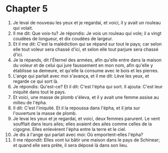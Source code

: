# Chapter 5

1. Je levai de nouveau les yeux et je regardai, et voici, il y avait un rouleau qui volait.
2. Il me dit: Que vois-tu? Je répondis: Je vois un rouleau qui vole; il a vingt coudées de longueur, et dix coudées de largeur.
3. Et il me dit: C'est la malédiction qui se répand sur tout le pays; car selon elle tout voleur sera chassé d'ici, et selon elle tout parjure sera chassé d'ici.
4. Je la répands, dit l'Éternel des armées, afin qu'elle entre dans la maison du voleur et de celui qui jure faussement en mon nom, afin qu'elle y établisse sa demeure, et qu'elle la consume avec le bois et les pierres.
5. L'ange qui parlait avec moi s'avança, et il me dit: Lève les yeux, et regarde ce qui sort là.
6. Je répondis: Qu'est-ce? Et il dit: C'est l'épha qui sort. Il ajouta: C'est leur iniquité dans tout le pays.
7. Et voici, une masse de plomb s'éleva, et il y avait une femme assise au milieu de l'épha.
8. Il dit: C'est l'iniquité. Et il la repoussa dans l'épha, et il jeta sur l'ouverture la masse de plomb.
9. Je levai les yeux et je regardai, et voici, deux femmes parurent. Le vent soufflait dans leurs ailes; elles avaient des ailes comme celles de la cigogne. Elles enlevèrent l'épha entre la terre et le ciel.
10. Je dis à l'ange qui parlait avec moi: Où emportent-elles l'épha?
11. Il me répondit: Elles vont lui bâtir une maison dans le pays de Schinear; et quand elle sera prête, il sera déposé là dans son lieu.

